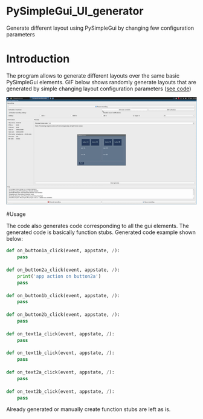 # PySimpleGui_UI_generator
Generate different layout using PySimpleGui by changing few configuration parameters

# Introduction
The program allows to generate different layouts over the same basic PySimpleGui elements. 
GIF below shows randomly generate layouts that are generated by simple changing layout configuration parameters ([see code](test_tld.py))

![Different layouts](random_layouts.gif?raw=true "Gif shows different layout over same PySimpleGui elements")

#Usage

The code also generates code corresponding to all the gui elements. The generated code is basically function stubs. Generated code example shown below:
```python
def on_button1a_click(event, appstate, /):
    pass

def on_button2a_click(event, appstate, /):
    print('app action on button2a')
    pass

def on_button1b_click(event, appstate, /):
    pass

def on_button2b_click(event, appstate, /):
    pass

def on_text1a_click(event, appstate, /):
    pass

def on_text1b_click(event, appstate, /):
    pass

def on_text2a_click(event, appstate, /):
    pass

def on_text2b_click(event, appstate, /):
    pass
```

Already generated or manually create function stubs are left as is.

